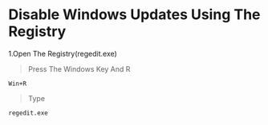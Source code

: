 # Disable Windows Updates Using The Registry

1.Open The Registry(regedit.exe)
>Press The Windows Key And R
```
Win+R
```
>Type
```
regedit.exe
```
